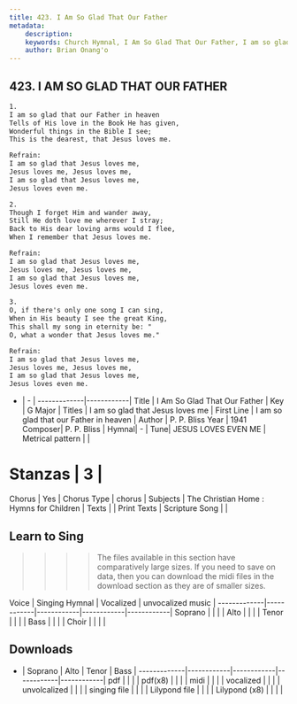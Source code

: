 ```yaml
---
title: 423. I Am So Glad That Our Father
metadata:
    description: 
    keywords: Church Hymnal, I Am So Glad That Our Father, I am so glad that our Father in heaven, I am so glad that Jesus loves me
    author: Brian Onang'o
---
```



## 423. I AM SO GLAD THAT OUR FATHER

```txt
1.
I am so glad that our Father in heaven 
Tells of His love in the Book He has given, 
Wonderful things in the Bible I see; 
This is the dearest, that Jesus loves me. 

Refrain:
I am so glad that Jesus loves me, 
Jesus loves me, Jesus loves me, 
I am so glad that Jesus loves me, 
Jesus loves even me. 

2.
Though I forget Him and wander away, 
Still He doth love me wherever I stray; 
Back to His dear loving arms would I flee, 
When I remember that Jesus loves me. 

Refrain:
I am so glad that Jesus loves me, 
Jesus loves me, Jesus loves me, 
I am so glad that Jesus loves me, 
Jesus loves even me. 

3.
O, if there's only one song I can sing, 
When in His beauty I see the great King, 
This shall my song in eternity be: " 
O, what a wonder that Jesus loves me."

Refrain:
I am so glad that Jesus loves me, 
Jesus loves me, Jesus loves me, 
I am so glad that Jesus loves me, 
Jesus loves even me. 

```

- |   -  |
-------------|------------|
Title | I Am So Glad That Our Father |
Key | G Major |
Titles | I am so glad that Jesus loves me |
First Line | I am so glad that our Father in heaven |
Author | P. P. Bliss
Year | 1941
Composer| P. P. Bliss |
Hymnal|  - |
Tune| JESUS LOVES EVEN ME |
Metrical pattern | |
# Stanzas | 3 |
Chorus | Yes |
Chorus Type | chorus |
Subjects | The Christian Home : Hymns for Children |
Texts |  |
Print Texts | 
Scripture Song |  |
  
## Learn to Sing

>>>> The files available in this section have comparatively large sizes. If you need to save on data, then you can download the midi files in the download section as they are of smaller sizes.

Voice |  Singing Hymnal | Vocalized | unvocalized music |
-------------|------------|------------|------------|------------|
Soprano | | | |
Alto | | | |
Tenor | | | |
Bass | | | |
Choir | | | |

## Downloads

- |  Soprano | Alto | Tenor | Bass |
-------------|------------|------------|------------|------------|
pdf | | | |
pdf(x8) | | | |
midi | | | |
vocalized | | | |
unvolcalized | | | |
singing file | | | |
Lilypond file | | | |
Lilypond (x8) | | | |
  
